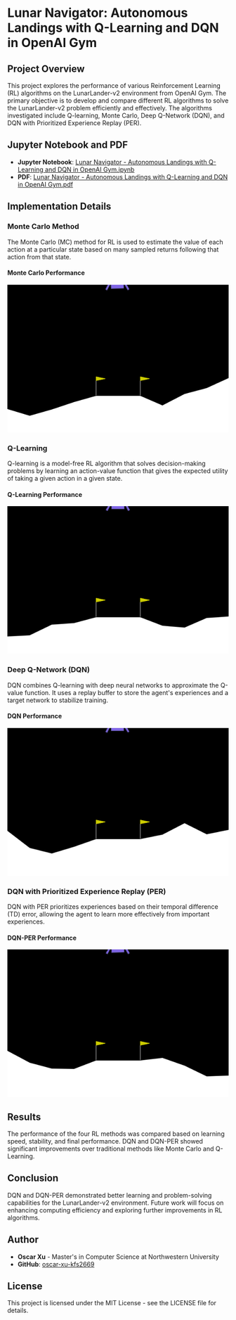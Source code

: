 # Lunar Navigator: Autonomous Landings with Q-Learning and DQN in OpenAI Gym

## Project Overview

This project explores the performance of various Reinforcement Learning (RL) algorithms on the LunarLander-v2 environment from OpenAI Gym. The primary objective is to develop and compare different RL algorithms to solve the LunarLander-v2 problem efficiently and effectively. The algorithms investigated include Q-learning, Monte Carlo, Deep Q-Network (DQN), and DQN with Prioritized Experience Replay (PER).

## Jupyter Notebook and PDF

- **Jupyter Notebook**: [Lunar Navigator - Autonomous Landings with Q-Learning and DQN in OpenAI Gym.ipynb](https://github.com/oscar-xu-kfs2669/oscar-xu-kfs2669.github.io/blob/main/Lunar%20Navigator%20-%20Autonomous%20Landings%20with%20Q-Learning%20and%20DQN%20in%20OpenAI%20Gym.ipynb)
- **PDF**: [Lunar Navigator - Autonomous Landings with Q-Learning and DQN in OpenAI Gym.pdf](https://github.com/oscar-xu-kfs2669/oscar-xu-kfs2669.github.io/blob/main/Lunar%20Navigator%20-%20Autonomous%20Landings%20with%20Q-Learning%20and%20DQN%20in%20OpenAI%20Gym.pdf)

## Implementation Details

### Monte Carlo Method

The Monte Carlo (MC) method for RL is used to estimate the value of each action at a particular state based on many sampled returns following that action from that state.

#### Monte Carlo Performance
![Monte Carlo Performance](https://github.com/oscar-xu-kfs2669/oscar-xu-kfs2669.github.io/raw/main/1.Monte-Carlo.gif)

### Q-Learning

Q-learning is a model-free RL algorithm that solves decision-making problems by learning an action-value function that gives the expected utility of taking a given action in a given state.

#### Q-Learning Performance
![Q-Learning Performance](https://github.com/oscar-xu-kfs2669/oscar-xu-kfs2669.github.io/raw/main/2.Q-Learning.gif)

### Deep Q-Network (DQN)

DQN combines Q-learning with deep neural networks to approximate the Q-value function. It uses a replay buffer to store the agent's experiences and a target network to stabilize training.

#### DQN Performance
![DQN Performance](https://github.com/oscar-xu-kfs2669/oscar-xu-kfs2669.github.io/raw/main/3.DQN.gif)

### DQN with Prioritized Experience Replay (PER)

DQN with PER prioritizes experiences based on their temporal difference (TD) error, allowing the agent to learn more effectively from important experiences.

#### DQN-PER Performance
![DQN-PER Performance](https://github.com/oscar-xu-kfs2669/oscar-xu-kfs2669.github.io/raw/main/4.DQN-PER.gif)

## Results

The performance of the four RL methods was compared based on learning speed, stability, and final performance. DQN and DQN-PER showed significant improvements over traditional methods like Monte Carlo and Q-Learning.

## Conclusion

DQN and DQN-PER demonstrated better learning and problem-solving capabilities for the LunarLander-v2 environment. Future work will focus on enhancing computing efficiency and exploring further improvements in RL algorithms.

## Author

- **Oscar Xu** - Master's in Computer Science at Northwestern University
- **GitHub**: [oscar-xu-kfs2669](https://github.com/oscar-xu-kfs2669)

## License

This project is licensed under the MIT License - see the LICENSE file for details.
